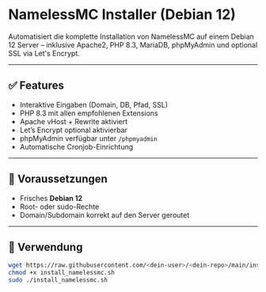 # NamelessMC Installer (Debian 12)

Automatisiert die komplette Installation von NamelessMC auf einem Debian 12 Server – inklusive Apache2, PHP 8.3, MariaDB, phpMyAdmin und optional SSL via Let's Encrypt.

---

## ✅ Features

- Interaktive Eingaben (Domain, DB, Pfad, SSL)
- PHP 8.3 mit allen empfohlenen Extensions
- Apache vHost + Rewrite aktiviert
- Let’s Encrypt optional aktivierbar
- phpMyAdmin verfügbar unter `/phpmyadmin`
- Automatische Cronjob-Einrichtung

---

## 🧰 Voraussetzungen

- Frisches **Debian 12**
- Root- oder sudo-Rechte
- Domain/Subdomain korrekt auf den Server geroutet

---

## 🚀 Verwendung

```bash
wget https://raw.githubusercontent.com/<dein-user>/<dein-repo>/main/install_namelessmc.sh
chmod +x install_namelessmc.sh
sudo ./install_namelessmc.sh
